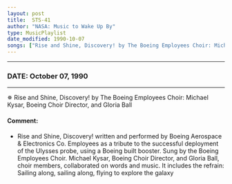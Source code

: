 ```yaml
---
layout: post
title:  STS-41
author: "NASA: Music to Wake Up By"
type: MusicPlaylist
date_modified: 1990-10-07
songs: ["Rise and Shine, Discovery! by The Boeing Employees Choir: Michael Kysar, Boeing Choir Director, and Gloria Ball"]
---
```


----
### DATE: October 07, 1990
----
✵ Rise and Shine, Discovery! by The Boeing Employees Choir: Michael Kysar, Boeing Choir Director, and Gloria Ball

#### Comment:
* Rise and Shine, Discovery! written and performed by Boeing Aerospace & Electronics Co. Employees as a tribute to the successful deployment of the Ulysses probe,  using a Boeing built booster. Sung by the Boeing Employees Choir. Michael Kysar, Boeing Choir Director, and Gloria Ball, choir members, collaborated on words and music. It includes the refrain: Sailing along, sailing along, flying to explore the galaxy



<br/>
<center>
	<a target="_blank"
	   href="https://twitter.com/intent/tweet?hashtags=Space,NASA,Playlist,NASAWakeupCalls,SpaceProgram&text={{ page.author}}, '{{ page.songs.first }}' {{ page.title }}, {{ page.date | date: '%B %d, %Y' }}. {{ site.url }}{{ page.url }} @nasawakeupcalls">
	   <i class="fab fa-twitter" alt="Tweet this page" style="font-size: 1.3em;"></i>
	</a>
	&nbsp; 	<i class="fas fa-user-astronaut" style="font-size: 1.5em;"></i> &nbsp;
    <a type="amzn" search="'Rise and Shine, Discovery! by The Boeing Employees Choir: Michael Kysar, Boeing Choir Director, and Gloria Ball'" category="popular music">
        <i class="fab fa-amazon" style="font-size: 1.3em;"></i>
    </a>
</center>
